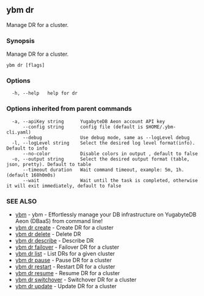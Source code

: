 ## ybm dr

Manage DR for a cluster.

### Synopsis

Manage DR for a cluster.

```
ybm dr [flags]
```

### Options

```
  -h, --help   help for dr
```

### Options inherited from parent commands

```
  -a, --apiKey string      YugabyteDB Aeon account API key
      --config string      config file (default is $HOME/.ybm-cli.yaml)
      --debug              Use debug mode, same as --logLevel debug
  -l, --logLevel string    Select the desired log level format(info). Default to info
      --no-color           Disable colors in output , default to false
  -o, --output string      Select the desired output format (table, json, pretty). Default to table
      --timeout duration   Wait command timeout, example: 5m, 1h. (default 168h0m0s)
      --wait               Wait until the task is completed, otherwise it will exit immediately, default to false
```

### SEE ALSO

* [ybm](ybm.md)	 - ybm - Effortlessly manage your DB infrastructure on YugabyteDB Aeon (DBaaS) from command line!
* [ybm dr create](ybm_dr_create.md)	 - Create DR for a cluster
* [ybm dr delete](ybm_dr_delete.md)	 - Delete DR
* [ybm dr describe](ybm_dr_describe.md)	 - Describe DR
* [ybm dr failover](ybm_dr_failover.md)	 - Failover DR for a cluster
* [ybm dr list](ybm_dr_list.md)	 - List DRs for a given cluster
* [ybm dr pause](ybm_dr_pause.md)	 - Pause DR for a cluster
* [ybm dr restart](ybm_dr_restart.md)	 - Restart DR for a cluster
* [ybm dr resume](ybm_dr_resume.md)	 - Resume DR for a cluster
* [ybm dr switchover](ybm_dr_switchover.md)	 - Switchover DR for a cluster
* [ybm dr update](ybm_dr_update.md)	 - Update DR for a cluster

